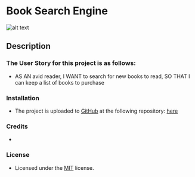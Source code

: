 # Book Search Engine
![alt text](assets/images/screenshot.png)

## Description

### The User Story for this project is as follows:
- AS AN avid reader, I WANT to search for new books to read, SO THAT I can keep a list of books to purchase

### Installation
- The project is uploaded to [GitHub](https://github.com/) at the following repository: [here](https://github.com/sourslaw/21_Book_Search_Engine)
<!-- - The project is deployed via [Heroku](https://www.heroku.com/) at the following link: [here](https://shrouded-chamber-26044.herokuapp.com/) -->


### Credits
-

### License
- Licensed under the [MIT](https://opensource.org/licenses/mit-license.php) license.